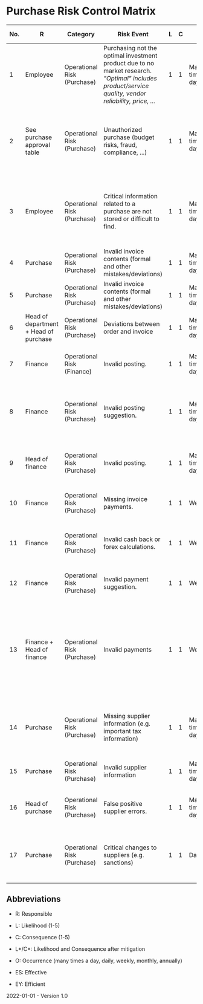 # Purchase Risk Control Matrix

| No.  | R                                      | Category                    | Risk Event                                                   | L    | C    | O                | Cause | Mitigation Type              | Mitigation Strategy                                          | L*   | C*   | Changes | Comments | ES   | EY   |
| ---- | -------------------------------------- | --------------------------- | ------------------------------------------------------------ | ---- | ---- | ---------------- | ----- | ---------------------------- | ------------------------------------------------------------ | ---- | ---- | ------- | -------- | ---- | ---- |
| 1    | Employee                               | Operational Risk (Purchase) | Purchasing not the optimal investment product due to no market research. *"Optimal" includes product/service quality, vendor reliability, price, ...* | 1    | 1    | Many times a day |       | Preventing (Manual)          | Compare products and vendors                                 | 1    | 1    |         |          | yes  | yes  |
| 2    | See purchase approval table            | Operational Risk (Purchase) | Unauthorized purchase (budget risks, fraud, compliance, ...) | 1    | 1    | Many times a day |       | Preventing (Manual)          | Authorize purchases according to the purchase approval table. This functions as control and separation of responsibilities. | 1    | 1    |         |          | yes  | yes  |
| 3    | Employee                               | Operational Risk (Purchase) | Critical information related to a purchase are not stored or difficult to find. | 1    | 1    | Many times a day |       | Preventing (Manual & System) | Documents and important information related to a purchase are stored in the IT system referring the purchase. | 1    | 1    |         |          | yes  | yes  |
| 4    | Purchase                               | Operational Risk (Purchase) | Invalid invoice contents (formal and other mistakes/deviations) | 1    | 1    | Many times a day |       | Preventing (System)          | Automatic IT system checks.                                  | 1    | 1    |         |          | yes  | yes  |
| 5    | Purchase                               | Operational Risk (Purchase) | Invalid invoice contents (formal and other mistakes/deviations) | 1    | 1    | Many times a day |       | Preventing (Manual)          | Additional manual invoice approval by purchase clerk.        | 1    | 1    |         |          | yes  | yes  |
| 6    | Head of department  + Head of purchase | Operational Risk (Purchase) | Deviations between order and invoice                         | 1    | 1    | Many times a day |       | Preventing (Manual)          | Approval by responsible staff.                               | 1    | 1    |         |          | yes  | yes  |
| 7    | Finance                                | Operational Risk (Finance)  | Invalid posting.                                             | 1    | 1    | Many times a day |       | Preventing (System)          | The IT system generates an automatic posting suggestion.     | 1    | 1    |         |          | yes  | yes  |
| 8    | Finance                                | Operational Risk (Purchase) | Invalid posting suggestion.                                  | 1    | 1    | Many times a day |       | Preventing (Manual)          | The accountant can adjust the posting suggestion from the IT system. | 1    | 1    |         |          | yes  | yes  |
| 9    | Head of finance                        | Operational Risk (Purchase) | Invalid posting.                                             | 1    | 1    | Many times a day |       | Preventing (System & Manual) | The head of finance checks a selection invoice postings randomly. | 1    | 1    |         |          | yes  | yes  |
| 10   | Finance                                | Operational Risk (Purchase) | Missing invoice payments.                                    | 1    | 1    | Weekly           |       | Preventing (System)          | The IT system generates a list of invoices for payment.      | 1    | 1    |         |          | yes  | yes  |
| 11   | Finance                                | Operational Risk (Purchase) | Invalid cash back or forex calculations.                     | 1    | 1    | Weekly           |       | Preventing (System)          | The IT system automatically calculates the cash back or forex differences. | 1    | 1    |         |          | yes  | yes  |
| 12   | Finance                                | Operational Risk (Purchase) | Invalid payment suggestion.                                  | 1    | 1    | Weekly           |       | Preventing (Manual)          | The accountant can add or remove payments.                   | 1    | 1    |         |          | yes  | yes  |
| 13   | Finance + Head of finance              | Operational Risk (Purchase) | Invalid payments                                             | 1    | 1    | Weekly           |       | Preventing (System & Manual) | Both accountant and head of finance approve the payments. The payment list shows which invoices got manually added, excluded and adjusted. | 1    | 1    |         |          | yes  | yes  |
| 14   | Purchase                               | Operational Risk (Purchase) | Missing supplier information (e.g. important tax information) | 1    | 1    | Many times a day |       | Preventing (System)          | The IT system requires mandatory information before invoices can be created for a supplier. | 1    | 1    |         |          | yes  | yes  |
| 15   | Purchase                               | Operational Risk (Purchase) | Invalid supplier information                                 | 1    | 1    | Many times a day |       | Preventing (System)          | The IT system performs automatic checks.                     | 1    | 1    |         |          | yes  | yes  |
| 16   | Head of purchase                       | Operational Risk (Purchase) | False positive supplier errors.                              | 1    | 1    | Many times a day |       | Preventing (Manual)          | Manual supplier approval by head of purchase                 | 1    | 1    |         |          | yes  | yes  |
| 17   | Purchase                               | Operational Risk (Purchase) | Critical changes to suppliers (e.g. sanctions)               | 1    | 1    | Daily            |       | Preventing (System)          | The IT system automatically checks suppliers against sanction lists every day. | 1    | 1    |         |          | yes  | yes  |

## Abbreviations

* R: Responsible

* L: Likelihood (1-5)

* C: Consequence (1-5)

* L\*/C\*: Likelihood and Consequence after mitigation

* O: Occurrence (many times a day, daily, weekly, monthly, annually)

* ES: Effective

* EY: Efficient

  

2022-01-01 - Version 1.0

